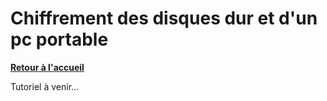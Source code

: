 # Chiffrement des disques dur et d'un pc portable

**[Retour à l'accueil](https://github.com/ZiiwAy/doc)**

Tutoriel à venir...